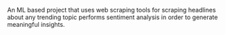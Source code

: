 <p>An ML based project that uses web scraping tools for scraping headlines about any trending topic performs sentiment analysis in order to generate meaningful insights.</p>
